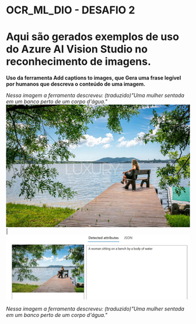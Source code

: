 # OCR_ML_DIO - DESAFIO 2

# Aqui são gerados exemplos de uso do Azure AI Vision Studio no reconhecimento de imagens. #

**Uso da ferramenta Add captions to images, que Gera uma frase legível por humanos que descreva o conteúdo de uma imagem.**

*Nessa imagem a ferramenta descreveu: (traduzido)"Uma mulher sentada em um banco perto de um corpo d'água."*
![Imagem de uma mulher sentada perto de um lago](/inputs/image-1.jpg)|![resultado1](/output/image-1.jpg)

*Nessa imagem a ferramenta descreveu: (traduzido)"Uma mulher sentada em um banco perto de um corpo d'água."*

